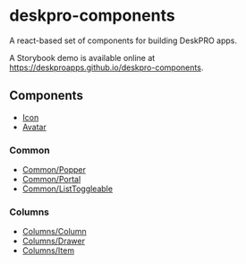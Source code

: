 deskpro-components
==================
A react-based set of components for building DeskPRO apps.

A Storybook demo is available online at https://deskproapps.github.io/deskpro-components.

## Components

* [Icon](docs/components/icon.md)
* [Avatar](docs/components/avatar.md)

### Common
* [Common/Popper](docs/components/common/popper.md)
* [Common/Portal](docs/components/common/portal.md)
* [Common/ListToggleable](docs/components/common/list_toggleable.md)

### Columns
* [Columns/Column](docs/components/columns/column.md)
* [Columns/Drawer](docs/components/columns/drawer.md)
* [Columns/Item](docs/components/columns/item.md)
